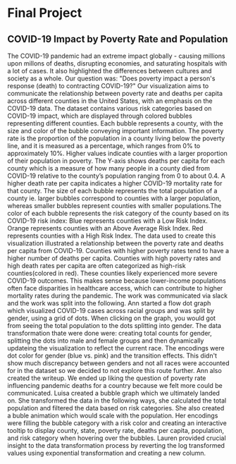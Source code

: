# Final Project
## COVID-19 Impact by Poverty Rate and Population
The COVID-19 pandemic had an extreme impact globally - causing millions upon millons of deaths, disrupting economies, and saturating hospitals with a lot of cases. It also highlighted the differences between cultures and society as a whole. Our question was: "Does poverty impact a person's response (death) to contracting COVID-19?" Our visualization aims to communicate the relationship between poverty rate and deaths per capita across different counties in the United States, with an emphasis on the COVID-19 data. The dataset contains various risk categories based on COVID-19 impact, which are displayed through colored bubbles representing different counties. Each bubble represents a county, with the size and color of the bubble conveying important information. 
The poverty rate is the proportion of the population in a county living below the poverty line, and it is measured as a percentage, which ranges from 0% to approximately 10%. Higher values indicate counties with a larger proportion of their population in poverty.
The Y-axis shows deaths per capita for each county which is a measure of how many people in a county died from COVID-19 relative to the county’s population ranging from 0 to about 0.4. A higher death rate per capita indicates a higher COVID-19 mortality rate for that county. The size of each bubble represents the total population of a county ie. larger bubbles correspond to counties with a larger population, whereas smaller bubbles represent counties with smaller populations.The color of each bubble represents the risk category of the county based on its COVID-19 risk index:
Blue represents counties with a Low Risk Index.
Orange represents counties with an Above Average Risk Index.
Red represents counties with a High Risk Index.
The data used to create this visualization illustrated a relationship between the poverty rate and deaths per capita from COVID-19. Counties with higher poverty rates tend to have a higher number of deaths per capita. Counties with high poverty rates and high death rates per capita are often categorized as high-risk counties(colored in red). These counties likely experienced more severe COVID-19 outcomes. This makes sense because lower-income populations often face disparities in healthcare access, which can contribute to higher mortality rates during the pandemic.
The work was communicated via slack and the work was split into the following. Ann started a flow dot graph which visualized COVID-19 cases across racial groups and was split by gender, using a grid of dots. When clicking on the graph, you would got from seeing the total population to the dots splitting into gender. The data transformation thate were done were: creating total counts for gender, splitting the dots into male and female groups and then dynamically updateing the visualization to reflect the current race. The encodings were dot color for gender (blue vs. pink) and the transition effects.  This didn't show much discrepancy between genders and not all races were accounted for in the dataset so we decided to not explore this route further. Ann also created the writeup. We ended up liking the question of poverty rate influencing pandemic deaths for a country because we felt more could be communicated. Luisa created a bubble graph which we ultimately landed on. She transformed the data in the following ways, she calculated the total population and filtered the data based on risk categories. She also created a buble animation which would scale with the population. Her encodings were filling the bubble category with a risk color and creating an interactive tooltip to display county, state, poverty rate, deaths per capita, population, and risk category when hovering over the bubbles. Lauren provided crucial insight to the data transformation process by reverting the log transformed values using exponential transformation and creating a new column. 
